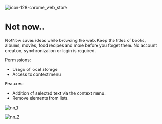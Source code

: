 ![icon-128-chrome_web_store](https://user-images.githubusercontent.com/114364387/229597575-8353a1d0-2e00-41fb-bf5d-957ddaf978cf.jpg)
# Not now..

NotNow saves ideas while browsing the web. Keep the titles of books, albums, movies, food recipes and more before you forget them. No account creation, synchronization or login is required. 

Permissions:
- Usage of local storage
- Access to context menu


Features:
- Addition of selected text via the context menu.
- Remove elements from lists.

![nn_1](https://user-images.githubusercontent.com/114364387/229597130-f0cfa53c-27f5-4020-9561-d0c5660739bb.png)

![nn_2](https://user-images.githubusercontent.com/114364387/229597215-1764a40d-2014-43b4-bde4-c5c3f8e8b308.png)
